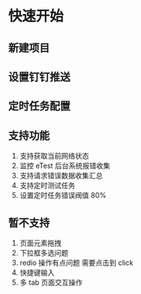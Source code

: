 # 快速开始

## 新建项目

## 设置钉钉推送

## 定时任务配置

## 支持功能

1. 支持获取当前网络状态
2. 监控 eTest 后台系统报错收集
3. 支持请求错误数据收集汇总
4. 支持定时测试任务
5. 设置定时任务错误阀值 80%

## 暂不支持

1. 页面元素拖拽
2. 下拉框多选问题
3. redio 操作有点问题 需要点击到 click
4. 快捷键输入
5. 多 tab 页面交互操作

<!--
debug eTest 缺点。难点。  计划迭代
mysql，
发送请求方式，
充分利用 浏览器空闲时间ifvisible.js
过滤错误信息
indexdb
页面还有些问题bug
心跳包检测

难点： 接入录屏  错误上传

计划迭代

eTest

-->

